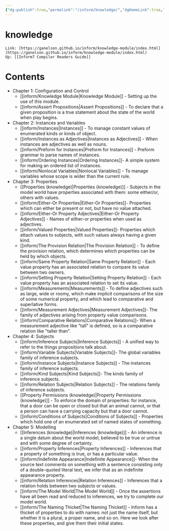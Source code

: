 ```yaml
---
{"dg-publish":true,"permalink":"/inform/knowledge/","dgHomeLink":true,"dgPassFrontmatter":false}
---
```


# knowledge

```ad-info
Link: [https://ganelson.github.io/inform/knowledge-module/index.html](https://ganelson.github.io/inform/knowledge-module/index.html)
Up: [[Inform7 Compiler Readers Guide]]
```



# Contents
- Chapter 1: Configuration and Control
    - [[inform/Knowledge Module|Knowledge Module]] - Setting up the use of this module.
    - [[inform/Assert Propositions|Assert Propositions]] - To declare that a given proposition is a true statement about the state of the world when play begins.
- Chapter 2: Instances and Variables
    - [[inform/Instances|Instances]] - To manage constant values of enumerated kinds or kinds of object.
    - [[inform/Instances as Adjectives|Instances as Adjectives]] - When instances are adjectives as well as nouns.
    - [[inform/Preform for Instances|Preform for Instances]] - Preform grammar to parse names of instances.
    - [[inform/Ordering Instances|Ordering Instances]]- A simple system for making an ordered list of instances.
    - [[inform/Nonlocal Variables|Nonlocal Variables]] - To manage variables whose scope is wider than the current rule.
-   Chapter 3: Properties
    - [[Properties (knowledge)|Properties (knowledge)]] - Subjects in the model world have properties associated with them: some either/or, others with values.
    - [[inform/Either-Or Properties|Either-Or Properties]]- Properties which can either be present or not, but have no value attached.
    - [[inform/Either-Or Property Adjectives|Either-Or Property Adjectives]] - Names of either-or properties when used as adjectives.
    - [[inform/Valued Properties|Valued Properties]]- Properties which attach values to subjects, with such values always having a given kind.
    - [[inform/The Provision Relation|The Provision Relation]] - To define the provision relation, which determines which properties can be held by which objects.
    - [[inform/Same Property Relation|Same Property Relation]] - Each value property has an associated relation to compare its value between two owners.
    - [[inform/Setting Property Relation|Setting Property Relation]] - Each value property has an associated relation to set its value.
    - [[inform/Measurements|Measurements]] - To define adjectives such as large, wide or roomy, which make implicit comparisons of the size of some numerical property, and which lead to comparative and superlative forms.
    - [[inform/Measurement Adjectives|Measurement Adjectives]]- The family of adjectives arising from property value comparisons.
    - [[inform/Comparative Relations|Comparative Relations]]- When a measurement adjective like "tall" is defined, so is a comparative relation like "taller than".
-   Chapter 4: Subjects
    - [[inform/Inference Subjects|Inference Subjects]] - A unified way to refer to the things propositions talk about.
    - [[inform/Variable Subjects|Variable Subjects]]- The global variables family of inference subjects.
    - [[inform/Instance Subjects|Instance Subjects]] - The instances family of inference subjects.
    - [[inform/Kind Subjects|Kind Subjects]]- The kinds family of inference subjects.
    - [[inform/Relation Subjects|Relation Subjects]] - The relations family of inference subjects.
    - [[Property Permissions (knowledge)|Property Permissions (knowledge)]] - To enforce the domain of properties: for instance, that a door can be open or closed but that an animal cannot, or that a person can have a carrying capacity but that a door cannot.
    - [[inform/Conditions of Subjects|Conditions of Subjects]] - Properties which hold one of an enumerated set of named states of something.
-   Chapter 5: Modelling
    - [[Inferences (knowledge)|Inferences (knowledge)]] - An inference is a single datum about the world model, believed to be true or untrue and with some degree of certainty.
    - [[inform/Property Inferences|Property Inferences]] - Inferences that a property of something is true, or has a particular value.
    - [[inform/Indefinite Appearance|Indefinite Appearance]]- When the source text comments on something with a sentence consisting only of a double-quoted literal text, we infer that as an indefinite appearance property.
    - [[inform/Relation Inferences|Relation Inferences]] - Inferences that a relation holds between two subjects or values.
    - [[inform/The Model World|The Model World]] - Once the assertions have all been read and reduced to inferences, we try to complete our model world.
    - [[inform/The Naming Thicket|The Naming Thicket]] - Inform has a thicket of properties to do with names: not just the name itself, but whether it is a plural, a proper name, and so on. Here we look after these properties, and give them their initial states.
